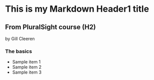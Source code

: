 # This is my Markdown Header1 title

## From PluralSight course (H2)
by Gill Cleeren

### The basics
- Sample item 1
- Sample item 2
- Sample item 3
